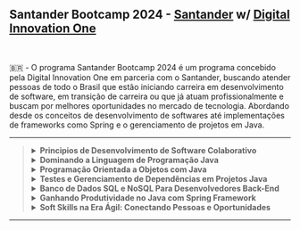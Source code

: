 ## Santander Bootcamp 2024 - [Santander](https://www.santanderopenacademy.com/) w/ [Digital Innovation One](https://www.dio.me/)

<br>

:brazil: - O programa Santander Bootcamp 2024 é um programa concebido pela Digital Innovation One em parceria com o Santander, buscando atender pessoas de todo o Brasil que estão iniciando carreira em desenvolvimento de software, em transição de carreira ou que já atuam profissionalmente e buscam por melhores oportunidades no mercado de tecnologia. Abordando desde os conceitos de desenvolvimento de softwares até implementações de frameworks como Spring e o gerenciamento de projetos em Java.
<br>

----

<blockquote>
<details>
  <summary><strong>Principios de Desenvolvimento de Software Colaborativo</strong></summary><br />
    
  - [x] Bootcamps DIO: Educação Gratuita e Empregabilidade Juntas!
  - [x] Introdução à Plataforma Java
  - [x] Versionamento de Código com Git e GitHub
  - [x] Desafios de Projetos: Crie Um Portfólio Vencedor
  - [x] <b>Desafio</b> : Contribuindo em um Projeto Open Source no GitHub
  - [x] Aula Inaugural: Bootcamp Santander
 
    <br />
</details>
 <details>
  <summary><strong>Dominando a Linguagem de Programação Java</strong></summary><br />

  - [x] Ambiente de Desenvolvimento Java
  - [x] Aprendendo a Sintaxe Java
  - [x] [<b>Desafio de Projeto</b> : Simulando Uma Conta Bancária Através do Terminal](https://github.com/VitorFran1337/dio-santander/tree/main/ContaBanco)
  - [x] Introdução e Estruturas Condicionais com Java
  - [x] Estruturas de Repetição Java
  - [x] Java e Tratamento de Exceções
  - [x] Debugging Java
  - [x] Dominando Funções em Python
  - [x] Fundamentos de ETL (Extract, Transform, Load) em Python
  - [x] Introdução à Programação Orientada a Objetos (POO) em Python
  - [x] Aprendendo o Conceito de Herança em Python
  - [x] Aplicando Encapsulamento em Python
  - [x] Conhecendo Polimorfismo em Python
  - [x] [<b>Desafio de Projeto</b> : Criando um Pequeno Sistema Para Validação de Processo Seletivo](https://github.com/VitorFran1337/dio-santander/tree/main/ControleFluxo)
  - [x] Desafios de Código: Aperfeiçoe Sua Lógica e Pensamento Computacional
  - [x] <b>Desafio de Código</b> : Condições, Loops e Exceções na Prática com Java

    <br />
 </details>
 <details>
  <summary><strong>Programação Orientada a Objetos com Java</strong></summary><br />

  - [x] Fundamentos da Programação Orientada a Objetos com Java
  - [x] Pilares da Programação Orientada a Objetos
  - [x] [<b>Desafio de Projeto</b> : Modelando um iPhone com UML: Funções de Música, Chamadas e Internet]
  - [x] Conhecendo Collections Java
  - [x] Ganhando Produtividade com Stream API
  - [ ] [<b>Desafio de Projeto</b> : Criando um Banco Digital com Java e Orientação a Objetos](https://github.com/VitorFran1337/dio-santander)
  - [ ] [<b>Desafio de Projeto</b> : Abstraindo um Bootcamp Usando Orientação a Objetos em Java](https://github.com/VitorFran1337/dio-santander)
  - [ ] <b>Desafio de Código</b> : Orientação a Objetos na Prática com Java
  
    <br />
  </details>
  <details>
  <summary><strong>Testes e Gerenciamento de Dependências em Projetos Java</strong></summary><br />
 
  - [ ] Gerenciamento de Dependências e Build com Java e Maven
  - [ ] Introdução a Testes de Software
  - [ ] Testes Unitários com JUnit
  - [ ] Desenvolvendo Testes Utilizando Mockito

    <br />
  </details>
   <details>
  <summary><strong>Banco de Dados SQL e NoSQL Para Desenvolvedores Back-End </strong></summary><br />

  - [x] Introdução a Banco de Dados Relacionais
  - [x] Introdução a MongoDB e Banco de Dados NoSQL 
  
    <br />
  </details>
  <details>
  <summary><strong>Ganhando Produtividade no Java com Spring Framework</strong></summary><br />
 
  - [ ] Introdução a String Framework com Spring Boot
  - [ ] Criando um API Rest Documentada com Spring Web e Swagger
  - [ ] Adicionando Segurança a um Spring Rest com Spring Security
  - [ ] [<b>Desafio</b> : Design Patterns com Java: Dos Classícos(GoF) ao Spring Framework](https://github.com/VitorFran1337/dio-santander)
  - [ ] [<b>Desafio de Projeto</b> : Publicando sua API Rest na Nuvem Usando Spring Boot 3, Java 17 e Railway](https://github.com/VitorFran1337/dio-santander)

    <br />
  </details>
  <details>
  <summary><strong>Soft Skills na Era Ágil: Conectando Pessoas e Oportunidades </strong></summary><br />
 
  - [ ] Trabalhando em Equipes Ágeis
  - [ ] Deixando Seu Linkedin Atrativo
  - [ ] Transformando Seu Conhecimento em Artigos Técnicos 
  - [ ] Se Preparando Para Uma Entrevista

    <br />
  </details>
  </blockquote>
  
  ----
